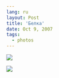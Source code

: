 ```yaml
---
lang: ru
layout: Post
title: 'Белка'
date: Oct 9, 2007
tags:
  - photos
---
```


![](http://wow.sapegin.me/062N1f2c1Z0H/Sapegin-Artem-20D-2007-09-22-444-4417.jpg)

<!--more-->

![](http://wow.sapegin.me/3T2l2v1X3i2C/Sapegin-Artem-20D-2007-09-22-444-4420.jpg)
